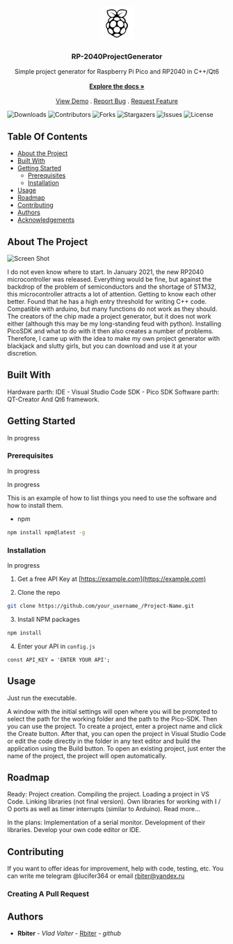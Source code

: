 <br/>
<p align="center">
  <a href="https://github.com/3DThing/RP-2040ProjectGenerator">
    <img src="images/logo.png" alt="Logo" width="80" height="80">
  </a>

  <h3 align="center">RP-2040ProjectGenerator</h3>

  <p align="center">
    Simple project generator for Raspberry Pi Pico and RP2040 in C++/Qt6
    <br/>
    <br/>
    <a href="https://github.com/3DThing/RP-2040ProjectGenerator"><strong>Explore the docs »</strong></a>
    <br/>
    <br/>
    <a href="https://github.com/3DThing/RP-2040ProjectGenerator">View Demo</a>
    .
    <a href="https://github.com/3DThing/RP-2040ProjectGenerator/issues">Report Bug</a>
    .
    <a href="https://github.com/3DThing/RP-2040ProjectGenerator/issues">Request Feature</a>
  </p>
</p>

![Downloads](https://img.shields.io/github/downloads/3DThing/RP-2040ProjectGenerator/total) ![Contributors](https://img.shields.io/github/contributors/3DThing/RP-2040ProjectGenerator?color=dark-green) ![Forks](https://img.shields.io/github/forks/3DThing/RP-2040ProjectGenerator?style=social) ![Stargazers](https://img.shields.io/github/stars/3DThing/RP-2040ProjectGenerator?style=social) ![Issues](https://img.shields.io/github/issues/3DThing/RP-2040ProjectGenerator) ![License](https://img.shields.io/github/license/3DThing/RP-2040ProjectGenerator) 

## Table Of Contents

* [About the Project](#about-the-project)
* [Built With](#built-with)
* [Getting Started](#getting-started)
  * [Prerequisites](#prerequisites)
  * [Installation](#installation)
* [Usage](#usage)
* [Roadmap](#roadmap)
* [Contributing](#contributing)
* [Authors](#authors)
* [Acknowledgements](#acknowledgements)

## About The Project

![Screen Shot](images/screenshot.png)

I do not even know where to start. In January 2021, the new RP2040 microcontroller was released. Everything would be fine, but against the backdrop of the problem of semiconductors and the shortage of STM32, this microcontroller attracts a lot of attention. Getting to know each other better. Found that he has a high entry threshold for writing C++ code. Compatible with arduino, but many functions do not work as they should. The creators of the chip made a project generator, but it does not work either (although this may be my long-standing feud with python). Installing PicoSDK and what to do with it then also creates a number of problems. Therefore, I came up with the idea to make my own project generator with blackjack and slutty girls, but you can download and use it at your discretion.

## Built With

Hardware parth:
IDE - Visual Studio Code
SDK - Pico SDK
Software parth:
QT-Creator
And Qt6 framework.

## Getting Started

In progress

### Prerequisites

In progress

In progress

This is an example of how to list things you need to use the software and how to install them.

* npm

```sh
npm install npm@latest -g
```

### Installation

In progress

1. Get a free API Key at [https://example.com](https://example.com)

2. Clone the repo

```sh
git clone https://github.com/your_username_/Project-Name.git
```

3. Install NPM packages

```sh
npm install
```

4. Enter your API in `config.js`

```JS
const API_KEY = 'ENTER YOUR API';
```

## Usage

Just run the executable.

A window with the initial settings will open where you will be prompted to select the path for the working folder and the path to the Pico-SDK. Then you can use the project. To create a project, enter a project name and click the Create button. After that, you can open the project in Visual Studio Code or edit the code directly in the folder in any text editor and build the application using the Build button.
To open an existing project, just enter the name of the project, the project will open automatically.

## Roadmap

Ready:
Project creation.
Compiling the project.
Loading a project in VS Code.
Linking libraries (not final version).
Own libraries for working with I / O ports as well as timer interrupts (similar to Arduino). Read more...

In the plans:
Implementation of a serial monitor.
Development of their libraries.
Develop your own code editor or IDE.

## Contributing

If you want to offer ideas for improvement, help with code, testing, etc. You can write me telegram @lucifer364 or email rbiter@yandex.ru

### Creating A Pull Request



## Authors

* **Rbiter** - *Vlad Valter* - [Rbiter](https://github.com/3DThing) - *github*

